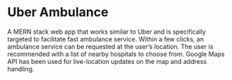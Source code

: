 
# Uber Ambulance

A MERN stack web app that works similar to Uber and is specifically targeted to facilitate fast ambulance service. Within a few clicks, an ambulance service can be requested at the user’s location. The user is recommended with a list of nearby hospitals to choose from. Google 
Maps API has been used for live-location updates on the map and address handling. 


